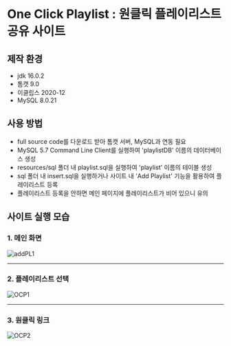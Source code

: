 # One Click Playlist : 원클릭 플레이리스트 공유 사이트

## 제작 환경
- jdk 16.0.2
- 톰캣 9.0
- 이클립스 2020-12
- MySQL 8.0.21

## 사용 방법
- full source code를 다운로드 받아 톰캣 서버, MySQL과 연동 필요
- MySQL 5.7 Command Line Client를 실행하여 'playlistDB' 이름의 데이터베이스 생성
- resources/sql 폴더 내 playlist.sql을 실행하여 'playlist' 이름의 테이블 생성
- sql 폴더 내 insert.sql을 실행하거나 사이트 내 'Add Playlist' 기능을 활용하여 플레이리스트 등록
- 플레이리스트 등록을 안하면 메인 페이지에 플레이리스트가 비어 있으니 유의

## 사이트 실행 모습

### 1. 메인 화면
![addPL1](https://user-images.githubusercontent.com/69053602/230117305-364b9257-752e-4693-aae0-68d71209844e.jpg)

---

### 2. 플레이리스트 선택
![OCP1](https://user-images.githubusercontent.com/69053602/230116956-48724b30-7289-4fd1-be64-b9970bc3a806.jpg)

---

### 3. 원클릭 링크
![OCP2](https://user-images.githubusercontent.com/69053602/230117024-34b469ac-da78-4d23-8ca1-6f9644136a0e.jpg)

